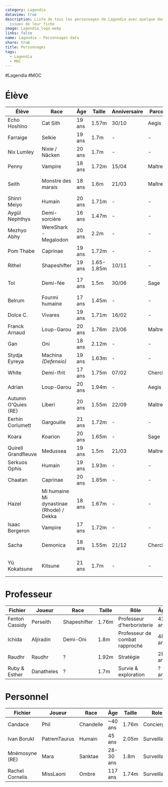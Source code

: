 ```yaml
---
category: Lagendia
dataview: true
description: Liste de tous les personnages de Lagendia avec quelque données
  issues de leur fiche
image: Lagendia_logo.webp
links: false
name: Lagendia — Personnages data
share: true
title: Personnages
tags:
  - Lagendia
  - MOC
---
```


#Lagendia #MOC
# Élève

| Élève                                                                                              | Race                                                                    | Âge    | Taille     | Anniversaire | Parcours  | Club                           |
| -------------------------------------------------------------------------------------------------- | ----------------------------------------------------------------------- | ------ | ---------- | ------------ | --------- | ------------------------------ |
| Echo Hoshino             | Cat Sith                                                                | 19 ans | 1.57m      | 30/10        | Aegis     | Jardinage & Journalisme        |
| Farraige                     | Selkie                                                                  | 19 ans | 1.7m       | \-           | \-        | \- & \-                        |
| Nix Lumley                 | Nixie / Näcken                                                          | 20 ans | 1.7m       | \-           | \-        | \- & \-                        |
| Penny                           | Vampire                                                                 | 18 ans | 1.72m      | 15/04        | Maître    | Jardinage & Journalisme        |
| Seith                           | Monstre des marais                                                      | 18 ans | 1.6m       | 21/03        | Maître    | Prestation magique & Duel      |
| Shinri Meiyo             | Humain                                                                  | 20 ans | 1.71m      | \-           | \-        | Sport & Cuisine                |
| Aygül Nephthys         | Demi-sorcière                                                           | 16 ans | 1.47m      | \-           | \-        | Sport & Duel                   |
| Mezhyo Abhy               | WereShark - Megalodon                                                   | 20 ans | 2.2m       | \-           | \-        | Jardinage & Cuisine            |
| Pom Thabe                   | Caprinae                                                                | 19 ans | 1.72m      | \-           | \-        | Jardinage & \-                 |
| Rithel                         | Shapeshifter                                                            | 19 ans | 1.65-1.85m | 10/11        | \-        | Sport & Journalisme            |
| Tol                               | Demi-fée                                                                | 17 ans | 1.5m       | 30/06        | Sage      | Prestation magique & \-        |
| Belrum                          | Fourmi humaine                                                          | 17 ans | 1.45m      | \-           | \-        | \- & \-                        |
| Dolce C.                      | Vivares                                                                 | 19 ans | 1.71m      | 16/02        | \-        | Cuisine & Duel                 |
| Franck Arnaud            | Loup-Garou                                                              | 20 ans | 1.76m      | 23/06        | Maître    | Duel & Cuisine                 |
| Gan                                | Oni                                                                     | 18 ans | 2.12m      | \-           | \-        | \- & \-                        |
| Stydja Eyreya            | Machina _(Defensio)_                                                    | 19 ans | 1.63m      | \-           | \-        | \- & \-                        |
| White                            | Demi-Ifrit                                                              | 17 ans | 1.75m      | 07/02        | Chercheur | Journalisme & \-               |
| Adrian                           | Loup-Garou                                                              | 20 ans | 1.94m      | \-           | Aegis     | Sport & Duel                   |
| Autumn O'Quies (RE) | Liberi | 20 ans | 1.55m      | 22/09        | Maître    | Sport & Duel                   |
| Eerhin Corlumett       | Gargouille                                                              | 21 ans | 1.72m      | \-           | \-        | \- & \-                        |
| Koara                             | Koarion                                                                 | 20 ans | 1.65m      | \-           | Sage      | \- & \-                        |
| Quirell Grandfleuve | Medussea                                                                | 19 ans | 1.5m       | 21/03        | Maître    | Sport & Duel                   |
| Serkuos Ophis             | Humain                                                                  | 19 ans | 1.93m      | \-           | \-        | \- & \-                        |
| Chaatan                        | Caprinae                                                                | 20 ans | 1.85m      | \-           | \-        | Sport & Duel                   |
| Hazel                            | Mi humaine Mi dynastinae (Rhode) / Dekka                                | 18 ans | 1.67m      | \-           | \-        | Journalisme & \-               |
| Isaac Bergeron          | Vampire                                                                 | 17 ans | 1.72m      | \-           | \-        | Cuisine & \-                   |
| Sacha                            | Demonica                                                                | 18 ans | 1.55m      | 21/12        | Chercheur | Jardinage & Prestation magique |
| Yû Kokatsune              | Kitsune                                                                 | 21 ans | 1.7m       | \-           | \-        | Prestation magique & \-        |


# Professeur

| Fichier                                                                               | Joueur     | Race         | Taille | Rôle                           | Âge    | Anniversaire |
| ------------------------------------------------------------------------------------- | ---------- | ------------ | ------ | ------------------------------ | ------ | ------------ |
| Fenton Cassidy | Perseith   | Shapeshifter | 1.76m  | Professeur d’herboristerie     | 43 ans | 02/02        |
| Ichida                 | Aljiradin  | Demi-Oni     | 1.8m   | Professeur de combat rapproché | 48 ans | 14/02        |
| Raudhr                 | Raudhr     | ?            | 1.92m  | Stratégie                      | 28 ans | 31/10        |
| Ruby & Esther   | Danatheles | ?            | 1.7m   | Survie & exploration           | ? ans  | ?            |


# Personnel

| Fichier                                                                                | Joueur       | Race                                                                 | Âge       | Taille | Role         | Anniversaire |
| -------------------------------------------------------------------------------------- | ------------ | -------------------------------------------------------------------- | --------- | ------ | ------------ | ------------ |
| Candace                 | Phil         | Chandelle                                                            | ~40 ans   | 1.76m  | Concierge    | 7/08         |
| Ivan Borukl         | PatremTaurus | Humain                                                               | 45 ans    | 2.05m  | Surveillant  | /            |
| Mnémosyne (RE)   | Mara         | Sanktae | 28-30 ans | 1.8m   | Surveillante | 15/06        |
| Rachel Cornelis | MissLaoni    | Ombre                                                                | 117 ans   | 1.74m  | Surveillant  | 18/03        |


